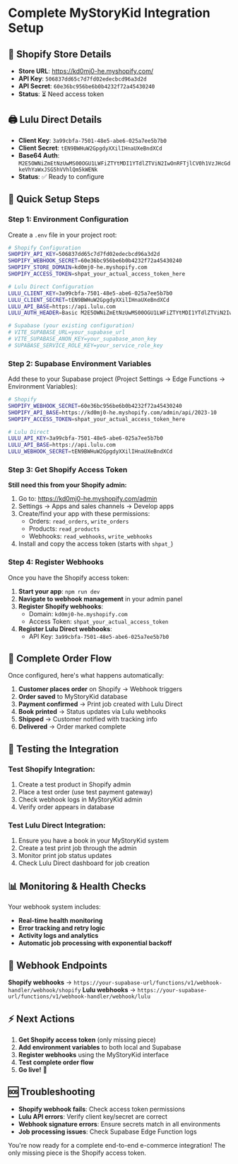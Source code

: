 # Complete MyStoryKid Integration Setup

## 🏪 Shopify Store Details
- **Store URL**: https://kd0mj0-he.myshopify.com/
- **API Key**: `506837dd65c7d7fd02edecbcd96a3d2d`
- **API Secret**: `60e36bc956be6b0b4232f72a45430240`
- **Status**: ⏳ Need access token

## 🖨️ Lulu Direct Details
- **Client Key**: `3a99cbfa-7501-48e5-abe6-025a7ee5b7b0`
- **Client Secret**: `tEN9BWHuW2GpgdyXXilIHnaUXeBndXCd`
- **Base64 Auth**: `M2E5OWNiZmEtNzUwMS00OGU1LWFiZTYtMDI1YTdlZTViN2IwOnRFTjlCV0h1VzJHcGdkeVhYaWxJSG5hVVhlQm5kWENk`
- **Status**: ✅ Ready to configure

## 🚀 Quick Setup Steps

### Step 1: Environment Configuration

Create a `.env` file in your project root:

```bash
# Shopify Configuration
SHOPIFY_API_KEY=506837dd65c7d7fd02edecbcd96a3d2d
SHOPIFY_WEBHOOK_SECRET=60e36bc956be6b0b4232f72a45430240
SHOPIFY_STORE_DOMAIN=kd0mj0-he.myshopify.com
SHOPIFY_ACCESS_TOKEN=shpat_your_actual_access_token_here

# Lulu Direct Configuration
LULU_CLIENT_KEY=3a99cbfa-7501-48e5-abe6-025a7ee5b7b0
LULU_CLIENT_SECRET=tEN9BWHuW2GpgdyXXilIHnaUXeBndXCd
LULU_API_BASE=https://api.lulu.com
LULU_AUTH_HEADER=Basic M2E5OWNiZmEtNzUwMS00OGU1LWFiZTYtMDI1YTdlZTViN2IwOnRFTjlCV0h1VzJHcGdkeVhYaWxJSG5hVVhlQm5kWENk

# Supabase (your existing configuration)
# VITE_SUPABASE_URL=your_supabase_url
# VITE_SUPABASE_ANON_KEY=your_supabase_anon_key
# SUPABASE_SERVICE_ROLE_KEY=your_service_role_key
```

### Step 2: Supabase Environment Variables

Add these to your Supabase project (Project Settings → Edge Functions → Environment Variables):

```bash
# Shopify
SHOPIFY_WEBHOOK_SECRET=60e36bc956be6b0b4232f72a45430240
SHOPIFY_API_BASE=https://kd0mj0-he.myshopify.com/admin/api/2023-10
SHOPIFY_ACCESS_TOKEN=shpat_your_actual_access_token_here

# Lulu Direct
LULU_API_KEY=3a99cbfa-7501-48e5-abe6-025a7ee5b7b0
LULU_API_BASE=https://api.lulu.com
LULU_WEBHOOK_SECRET=tEN9BWHuW2GpgdyXXilIHnaUXeBndXCd
```

### Step 3: Get Shopify Access Token

**Still need this from your Shopify admin:**

1. Go to: https://kd0mj0-he.myshopify.com/admin
2. Settings → Apps and sales channels → Develop apps
3. Create/find your app with these permissions:
   - Orders: `read_orders`, `write_orders`
   - Products: `read_products`
   - Webhooks: `read_webhooks`, `write_webhooks`
4. Install and copy the access token (starts with `shpat_`)

### Step 4: Register Webhooks

Once you have the Shopify access token:

1. **Start your app**: `npm run dev`
2. **Navigate to webhook management** in your admin panel
3. **Register Shopify webhooks**:
   - Domain: `kd0mj0-he.myshopify.com`
   - Access Token: `shpat_your_actual_access_token`
4. **Register Lulu Direct webhooks**:
   - API Key: `3a99cbfa-7501-48e5-abe6-025a7ee5b7b0`

## 🔄 Complete Order Flow

Once configured, here's what happens automatically:

1. **Customer places order** on Shopify → Webhook triggers
2. **Order saved** to MyStoryKid database
3. **Payment confirmed** → Print job created with Lulu Direct
4. **Book printed** → Status updates via Lulu webhooks
5. **Shipped** → Customer notified with tracking info
6. **Delivered** → Order marked complete

## 🧪 Testing the Integration

### Test Shopify Integration:
1. Create a test product in Shopify admin
2. Place a test order (use test payment gateway)
3. Check webhook logs in MyStoryKid admin
4. Verify order appears in database

### Test Lulu Direct Integration:
1. Ensure you have a book in your MyStoryKid system
2. Create a test print job through the admin
3. Monitor print job status updates
4. Check Lulu Direct dashboard for job creation

## 📊 Monitoring & Health Checks

Your webhook system includes:
- **Real-time health monitoring**
- **Error tracking and retry logic**
- **Activity logs and analytics**
- **Automatic job processing with exponential backoff**

## 🔧 Webhook Endpoints

**Shopify webhooks** → `https://your-supabase-url/functions/v1/webhook-handler/webhook/shopify`
**Lulu webhooks** → `https://your-supabase-url/functions/v1/webhook-handler/webhook/lulu`

## ⚡ Next Actions

1. **Get Shopify access token** (only missing piece)
2. **Add environment variables** to both local and Supabase
3. **Register webhooks** using the MyStoryKid interface
4. **Test complete order flow**
5. **Go live!** 🎉

## 🆘 Troubleshooting

- **Shopify webhook fails**: Check access token permissions
- **Lulu API errors**: Verify client key/secret are correct
- **Webhook signature errors**: Ensure secrets match in all environments
- **Job processing issues**: Check Supabase Edge Function logs

You're now ready for a complete end-to-end e-commerce integration! The only missing piece is the Shopify access token. 